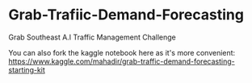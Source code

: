 # Grab-Trafiic-Demand-Forecasting
Grab Southeast A.I Traffic Management Challenge

You can also fork the kaggle notebook here as it's more convenient: https://www.kaggle.com/mahadir/grab-traffic-demand-forecasting-starting-kit
